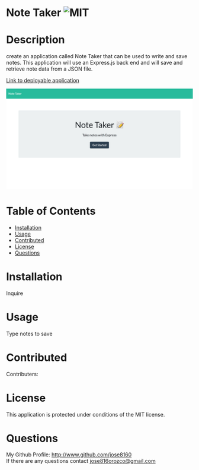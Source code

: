# Note Taker ![MIT](https://img.shields.io/badge/license-MIT-blue.svg)

# Description

create an application called Note Taker that can be used to write and save notes. This application will use an Express.js back end and will save and retrieve note data from a JSON file.

[Link to deployable application](https://github.com/Jose8160/NoteTaker)

![Screenshot](ScreenShot.png)

# Table of Contents

- [Installation](#installation)
- [Usage](#usage)
- [Contributed](#contributed)
- [License](#license)
- [Questions](#questions)

# Installation

Inquire

# Usage

Type notes to save

# Contributed

Contributers:

# License

This application is protected under conditions of the MIT license.

# Questions

My Github Profile: http://www.github.com/jose8160  
 If there are any questions contact
jose816orozco@gmail.com
